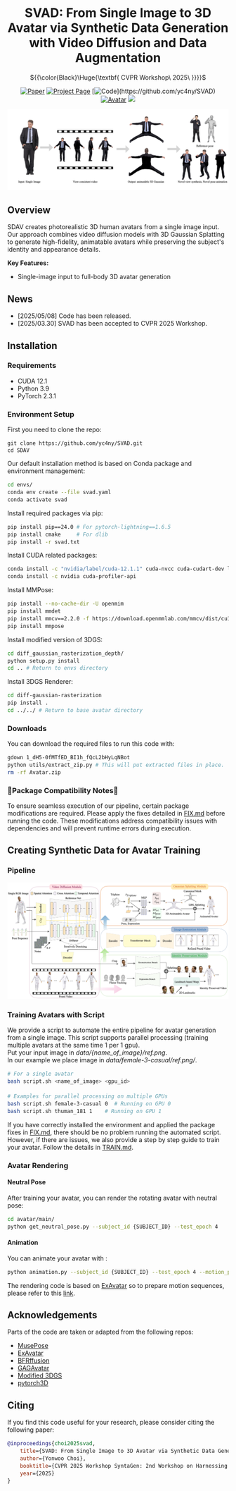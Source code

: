 <div align="center">

# SVAD: From Single Image to 3D Avatar via Synthetic Data Generation with Video Diffusion and Data Augmentation

${{\color{Black}\Huge{\textbf{  CVPR Workshop\ 2025\ \}}}}\$


[![Paper](https://img.shields.io/badge/arXiv-2505.05475-b31b1b?logo=arxiv&logoColor=b31b1b)](https://arxiv.org/abs/2505.05475)
[![Project Page](https://img.shields.io/badge/SVAD-Website-4CAF50?logo=googlechrome&logoColor=white)](https://yc4ny.github.io/SVAD/)
[![Code](https://img.shields.io/badge/GitHub-Code-black?style=flat&logo=github&logoColor=white')](https://github.com/yc4ny/SVAD)
[![Avatar](https://img.shields.io/badge/Avatar-Profile-blue?style=flat&logo=github&logoColor=white)](https://github.com/yc4ny)
<a href="" target='_blank'>
    <img src="https://visitor-badge.laobi.icu/badge?page_id=yc4ny.Fanbeam-Calibration&left_color=gray&right_color=orange">
</a>


</div>

![teaser](assets/teaser.png)

## Overview

 SDAV creates photorealistic 3D human avatars from a single image input. Our approach combines video diffusion models with 3D Gaussian Splatting to generate high-fidelity, animatable avatars while preserving the subject's identity and appearance details.

**Key Features:**
- Single-image input to full-body 3D avatar generation

## News
- [2025/05/08] Code has been released. 
- [2025/03.30] SVAD has been accepted to CVPR 2025 Workshop.

## Installation

### Requirements
- CUDA 12.1
- Python 3.9
- PyTorch 2.3.1


### Environment Setup
First you need to clone the repo:
```
git clone https://github.com/yc4ny/SVAD.git
cd SDAV
```
Our default installation method is based on Conda package and environment management:
```bash
cd envs/
conda env create --file svad.yaml
conda activate svad
```
Install required packages via pip: 
```bash
pip install pip==24.0 # For pytorch-lightning==1.6.5
pip install cmake     # For dlib 
pip install -r svad.txt 
```
Install CUDA related packages:
```bash
conda install -c "nvidia/label/cuda-12.1.1" cuda-nvcc cuda-cudart-dev libcurand-dev
conda install -c nvidia cuda-profiler-api
```
Install MMPose:
```bash
pip install --no-cache-dir -U openmim 
pip install mmdet
pip install mmcv==2.2.0 -f https://download.openmmlab.com/mmcv/dist/cu121/torch2.3/index.html
pip install mmpose
```
Install modified version of 3DGS:
```bash
cd diff_gaussian_rasterization_depth/
python setup.py install
cd .. # Return to envs directory
```
Install 3DGS Renderer:
```bash
cd diff-gaussian-rasterization
pip install . 
cd ../../ # Return to base avatar directory
```

### Downloads

You can download the required files to run this code with:
```bash
gdown 1_dH5-0fMTfED_BI1h_fQcL2bHyLqNBot
python utils/extract_zip.py # This will put extracted files in place. 
rm -rf Avatar.zip
```
### 🚨Package Compatibility Notes🚨

To ensure seamless execution of our pipeline, certain package modifications are required. Please apply the fixes detailed in [FIX.md](docs/FIX.md) before running the code. These modifications address compatibility issues with dependencies and will prevent runtime errors during execution.

## Creating Synthetic Data for Avatar Training
###  Pipeline
![teaser](assets/pipeline.png)

### Training Avatars with Script 
We provide a script to automate the entire pipeline for avatar generation from a single image. This script supports parallel processing (training multiple avatars at the same time 1 per 1 gpu).
<br>
Put your input image in *data/{name_of_image}/ref.png*. 
<br>
In our example we place image in *data/female-3-casual/ref.png/*.

```bash
# For a single avatar
bash script.sh <name_of_image> <gpu_id>

# Examples for parallel processing on multiple GPUs
bash script.sh female-3-casual 0  # Running on GPU 0
bash script.sh thuman_181 1    # Running on GPU 1
```
If you have correctly installed the environment and applied the package fixes in [FIX.md](docs/FIX.md), there should be no problem running the automated script. However, if there are issues, we also provide a step by step guide to train your avatar. Follow the details in [TRAIN.md](docs/TRAIN.md).

### Avatar Rendering

#### Neutral Pose
After training your avatar, you can render the rotating avatar with neutral pose: 
```bash
cd avatar/main/
python get_neutral_pose.py --subject_id {SUBJECT_ID} --test_epoch 4
```

#### Animation
You can animate your avatar with :
```bash
python animation.py --subject_id {SUBJECT_ID} --test_epoch 4 --motion_path {MOTION_PATH}
```
The rendering code is based on [ExAvatar](https://github.com/mks0601/ExAvatar_RELEASE) so to prepare motion sequences, please refer to this [link](https://github.com/mks0601/ExAvatar_RELEASE/tree/main/fitting).

## Acknowledgements
Parts of the code are taken or adapted from the following repos:
- [MusePose](https://github.com/TMElyralab/MusePose)
- [ExAvatar](https://github.com/mks0601/ExAvatar_RELEASE)
- [BFRffusion](https://github.com/chenxx89/BFRffusion)
- [GAGAvatar](https://github.com/xg-chu/GAGAvatar)
- [Modified 3DGS](https://github.com/leo-frank/diff-gaussian-rasterization-depth)
- [pytorch3D](https://github.com/facebookresearch/pytorch3d)

## Citing
If you find this code useful for your research, please consider citing the following paper:

```bibtex
@inproceedings{choi2025svad,
    title={SVAD: From Single Image to 3D Avatar via Synthetic Data Generation with Video Diffusion and Data Augmentation},
    author={Yonwoo Choi},
    booktitle={CVPR 2025 Workshop SyntaGen: 2nd Workshop on Harnessing Generative Models for Synthetic Visual Datasets},
    year={2025}
}
```
